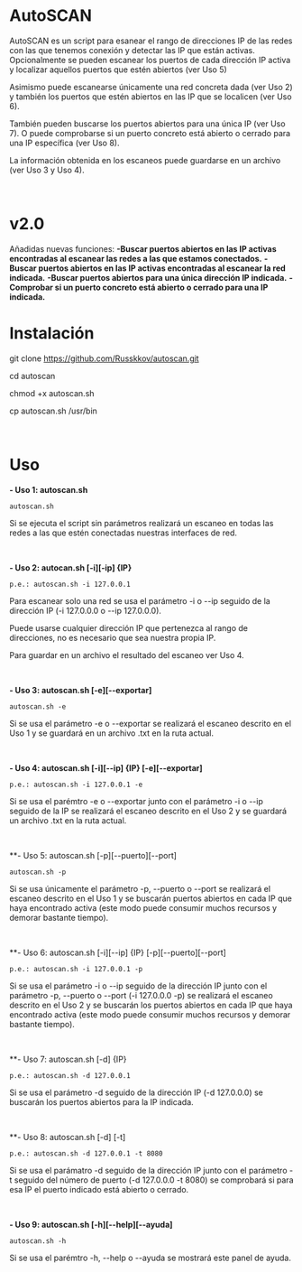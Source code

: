 # AutoSCAN

AutoSCAN es un script para esanear el rango de direcciones IP de las redes con las que tenemos conexión y detectar las IP que están activas.
Opcionalmente se pueden escanear los puertos de cada dirección IP activa y localizar aquellos puertos que estén abiertos (ver Uso 5)

Asimismo puede escanearse únicamente una red concreta dada (ver Uso 2) y también los puertos que estén abiertos en las IP que se localicen (ver Uso 6).

También pueden buscarse los puertos abiertos para una única IP (ver Uso 7).
O puede comprobarse si un puerto concreto está abierto o cerrado para una IP específica (ver Uso 8).

La información obtenida en los escaneos puede guardarse en un archivo (ver Uso 3 y Uso 4).

&nbsp;&nbsp;&nbsp;&nbsp;&nbsp;

# v2.0

Añadidas nuevas funciones:
**-Buscar puertos abiertos en las IP activas encontradas al escanear las redes a las que estamos conectados.**
**-Buscar puertos abiertos en las IP activas encontradas al escanear la red indicada.**
**-Buscar puertos abiertos para una única dirección IP indicada.**
**-Comprobar si un puerto concreto está abierto o cerrado para una IP indicada.**

# Instalación

git clone https://github.com/Russkkov/autoscan.git

cd autoscan

chmod +x autoscan.sh

cp autoscan.sh /usr/bin

&nbsp;&nbsp;&nbsp;&nbsp;&nbsp;

# Uso

**- Uso 1: autoscan.sh**

```
autoscan.sh
```
 Si se ejecuta el script sin parámetros realizará un escaneo en todas las redes a las que estén conectadas nuestras interfaces de red.

&nbsp;&nbsp;&nbsp;&nbsp;&nbsp;

**- Uso 2: autocan.sh [-i][-ip] {IP}**
  
 ```
 p.e.: autoscan.sh -i 127.0.0.1
 ```
 
Para escanear solo una red se usa el parámetro -i o --ip seguido de la dirección IP (-i 127.0.0.0 o --ip 127.0.0.0).

Puede usarse cualquier dirección IP que pertenezca al rango de direcciones, no es necesario que sea nuestra propia IP.

Para guardar en un archivo el resultado del escaneo ver Uso 4.

&nbsp;&nbsp;&nbsp;&nbsp;&nbsp;

**- Uso 3: autoscan.sh [-e][--exportar]**

```
autoscan.sh -e
```

Si se usa el parámetro -e o --exportar se realizará el escaneo descrito en el Uso 1 y se guardará en un archivo .txt en la ruta actual.

&nbsp;&nbsp;&nbsp;&nbsp;&nbsp;

**- Uso 4: autoscan.sh [-i][--ip] {IP} [-e][--exportar]**

```
p.e.: autoscan.sh -i 127.0.0.1 -e
```

Si se usa el parémtro -e o --exportar junto con el parámetro -i o --ip seguido de la IP se realizará el escaneo descrito en el Uso 2 y se guardará un archivo .txt en la ruta actual.

&nbsp;&nbsp;&nbsp;&nbsp;&nbsp;

**- Uso 5: autoscan.sh [-p][--puerto][--port]

```
autoscan.sh -p
```
Si se usa únicamente el parámetro -p, --puerto o --port se realizará el escaneo descrito en el Uso 1 y se buscarán puertos abiertos en cada IP que haya encontrado activa (este modo puede consumir muchos recursos y demorar bastante tiempo).

&nbsp;&nbsp;&nbsp;&nbsp;&nbsp;

**- Uso 6: autoscan.sh [-i][--ip] {IP} [-p][--puerto][--port]

```
p.e.: autoscan.sh -i 127.0.0.1 -p
```
Si se usa el parámetro -i o --ip seguido de la dirección IP junto con el parámetro -p, --puerto o --port (-i 127.0.0.0 -p) se realizará el escaneo descrito en el Uso 2 y se buscarán los puertos abiertos en cada IP que haya encontrado activa (este modo puede consumir muchos recursos y demorar bastante tiempo).

&nbsp;&nbsp;&nbsp;&nbsp;&nbsp;

**- Uso 7: autoscan.sh [-d] {IP}

```
p.e.: autoscan.sh -d 127.0.0.1
```
Si se usa el parámetro -d seguido de la dirección IP (-d 127.0.0.0) se buscarán los puertos abiertos para la IP indicada.

&nbsp;&nbsp;&nbsp;&nbsp;&nbsp;

**- Uso 8: autoscan.sh [-d] <IP> [-t] <Puerto>

```
p.e.: autoscan.sh -d 127.0.0.1 -t 8080
```
Si se usa el parámatro -d seguido de la dirección IP junto con el parámetro -t seguido del número de puerto (-d 127.0.0.0 -t 8080) se comprobará si para esa IP el puerto indicado está abierto o cerrado.

&nbsp;&nbsp;&nbsp;&nbsp;&nbsp;

**- Uso 9: autoscan.sh [-h][--help][--ayuda]**

```
autoscan.sh -h
```

Si se usa el parémtro -h, --help o --ayuda se mostrará este panel de ayuda.

&nbsp;&nbsp;&nbsp;&nbsp;&nbsp;
